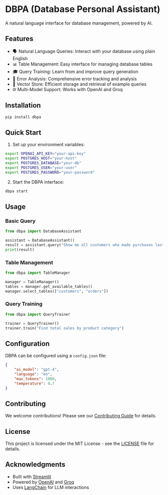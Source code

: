 # DBPA (Database Personal Assistant)

A natural language interface for database management, powered by AI.

## Features

- 🗣️ Natural Language Queries: Interact with your database using plain English
- 📊 Table Management: Easy interface for managing database tables
- 🎓 Query Training: Learn from and improve query generation
- 📝 Error Analysis: Comprehensive error tracking and analysis
- 🔄 Vector Store: Efficient storage and retrieval of example queries
- 🌐 Multi-Model Support: Works with OpenAI and Groq

## Installation

```bash
pip install dbpa
```

## Quick Start

1. Set up your environment variables:
```bash
export OPENAI_API_KEY="your-api-key"
export POSTGRES_HOST="your-host"
export POSTGRES_DATABASE="your-db"
export POSTGRES_USER="your-user"
export POSTGRES_PASSWORD="your-password"
```

2. Start the DBPA interface:
```bash
dbpa start
```

## Usage

### Basic Query
```python
from dbpa import DatabaseAssistant

assistant = DatabaseAssistant()
result = assistant.query("Show me all customers who made purchases last month")
print(result)
```

### Table Management
```python
from dbpa import TableManager

manager = TableManager()
tables = manager.get_available_tables()
manager.select_tables(["customers", "orders"])
```

### Query Training
```python
from dbpa import QueryTrainer

trainer = QueryTrainer()
trainer.train("Find total sales by product category")
```

## Configuration

DBPA can be configured using a `config.json` file:

```json
{
    "ai_model": "gpt-4",
    "language": "en",
    "max_tokens": 1000,
    "temperature": 0.7
}
```

## Contributing

We welcome contributions! Please see our [Contributing Guide](CONTRIBUTING.md) for details.

## License

This project is licensed under the MIT License - see the [LICENSE](LICENSE) file for details.

## Acknowledgments

- Built with [Streamlit](https://streamlit.io/)
- Powered by [OpenAI](https://openai.com/) and [Groq](https://groq.com/)
- Uses [LangChain](https://python.langchain.com/) for LLM interactions
